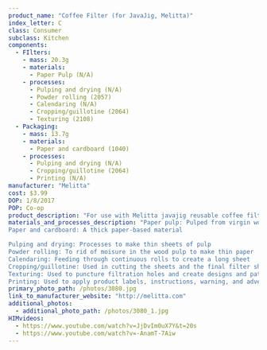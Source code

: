 ```yaml
---
product_name: "Coffee Filter (for JavaJig, Melitta)"
index_letter: C
class: Consumer
subclass: Kitchen
components:
  - FIlters:
    - mass: 20.3g
    - materials:
      - Paper Pulp (N/A)
    - processes:
      - Pulping and drying (N/A)
      - Powder rolling (2057)
      - Calendaring (N/A)
      - Cropping/guillotine (2064)
      - Texturing (2108)
  - Packaging:
    - mass: 13.7g
    - materials:
      - Paper and cardboard (1040)
    - processes:
      - Pulping and drying (N/A)
      - Cropping/guillotine (2064)
      - Printing (N/A)
manufacturer: "Melitta"
cost: $3.99
DOP: 1/8/2017
POP: Co-op
product_description: "For use with Melitta javajig reusable coffee filter system Safety: Caution: Filter cup and inset may be hot after brewing. Easy-to-use directions: 1. Put filter insert face down (prongs up) on flat surface & place coffee filter on top. 2. Slide cup down over filter until snug. 3. Fill cup with your favorite ground coffee or tea. 4. Snap lid on top and it's ready for use. Remove used coffee filter & toss. Rinse & reuse cup."
materials_and_processes_description: "Paper pulp: Pulped from virgin wood and recycled paper
Paper and cardboard: A thick paper-based material

Pulping and drying: Processes to make thin sheets of pulp
Powder rolling: To rid of moisure in the wood pulp to make thin paper
Calendaring: Feeding through continuous rolls to create a long sheet
Cropping/guillotine: Used in cutting the sheets and the final filter shape
Texturing: Used to puncture filtration holes and create designs and patterns
Printing: Used to apply product labels, instructions, warning, and advertisements"
primary_photo_path: /photos/3080.jpg
link_to_manufacturer_website: "http://melitta.com"
additional_photos:
  - additional_photo_path: /photos/3080_1.jpg
HIMvideos:
  - https://www.youtube.com/watch?v=JjDvIm0uX7Y&t=20s
  - https://www.youtube.com/watch?v=-AnamT-7Aiw
---
```

